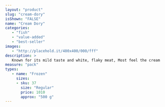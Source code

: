 ```yaml
---
layout: "product"
slug: "cream-dory"
isShown: "FALSE"
name: "Cream Dory"
categories:
   - "fish"
   - "value-added"
   - "best-seller"
images:
   - "http://placehold.it/400x400/000/fff"
description: >
   Known for its mild taste and white, flaky meat, Most feel the cream dory fish has a "cleaner" taste than most other forms of farm-raised fish, because of new water constantly flowing in to their pens.
measure: "pack"
types: 
   - name: "Frozen"
     sizes: 
     - sku: 37
       size: "Regular"
       price: 1010
       approx: "500 g"
---
```

